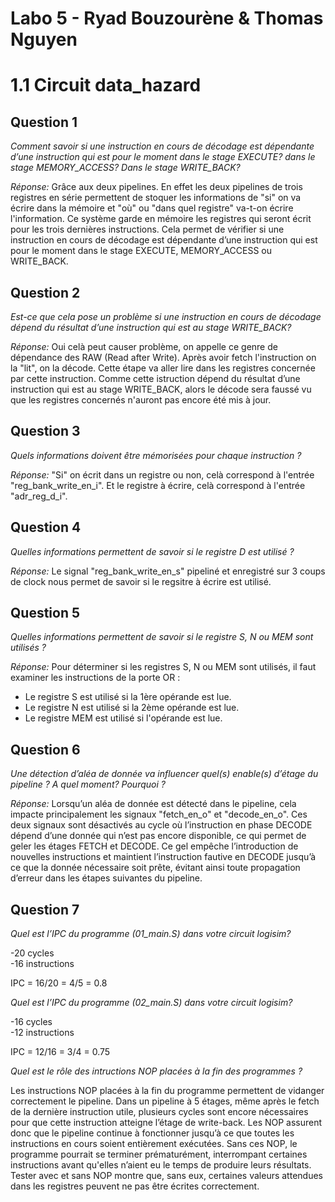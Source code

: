 
# Labo 5 - Ryad Bouzourène & Thomas Nguyen

# 1.1 Circuit data_hazard

## Question 1

*Comment savoir si une instruction en cours de décodage est dépendante d’une instruction qui
est pour le moment dans le stage EXECUTE? dans le stage MEMORY_ACCESS? Dans le stage
WRITE_BACK?*

*Réponse:* Grâce aux deux pipelines. En effet les deux pipelines de trois registres en série permettent de stoquer les informations de "si" on va écrire dans la mémoire et "où" ou "dans quel registre" va-t-on écrire l'information. Ce système garde en mémoire les registres qui seront écrit pour les trois dernières instructions. Cela permet de vérifier si une instruction en cours de décodage est dépendante d’une instruction qui est pour le moment dans le stage EXECUTE, MEMORY_ACCESS ou WRITE_BACK. 

## Question 2 

*Est-ce que cela pose un problème si une instruction en cours de décodage dépend du résultat
d’une instruction qui est au stage WRITE_BACK?*

*Réponse:* Oui celà peut causer problème, on appelle ce genre de dépendance des RAW (Read after Write). Après avoir fetch l'instruction on la "lit", on la décode. Cette étape va aller lire dans les registres concernée par cette instruction. Comme cette istruction dépend du résultat d’une instruction qui est au stage WRITE_BACK, alors le décode sera faussé vu que les registres concernés n'auront pas encore été mis à jour.

## Question 3 

*Quels informations doivent être mémorisées pour chaque instruction ?* 

*Réponse:* "Si" on écrit dans un registre ou non, celà correspond à l'entrée "reg_bank_write_en_i". Et le registre à écrire, celà correspond à l'entrée "adr_reg_d_i".

## Question 4 

*Quelles informations permettent de savoir si le registre D est utilisé ?*

*Réponse:* Le signal "reg_bank_write_en_s" pipeliné et enregistré sur 3 coups de clock nous permet de savoir si le regsitre à écrire est utilisé.


## Question 5 

*Quelles informations permettent de savoir si le registre S, N ou MEM sont utilisés ?*

*Réponse:* Pour déterminer si les registres S, N ou MEM sont utilisés, il faut examiner les instructions de la porte OR :

- Le registre S est utilisé si la 1ère opérande est lue.
- Le registre N est utilisé si la 2ème opérande est lue.
- Le registre MEM est utilisé si l'opérande est lue.

## Question 6

*Une détection d’aléa de donnée va influencer quel(s) enable(s) d’étage du pipeline ? A quel
moment? Pourquoi ?*

*Réponse:* Lorsqu’un aléa de donnée est détecté dans le pipeline, cela impacte principalement les signaux "fetch_en_o" et "decode_en_o". Ces deux signaux sont désactivés au cycle où l’instruction en phase DECODE dépend d’une donnée qui n’est pas encore disponible, ce qui permet de geler les étages FETCH et DECODE. Ce gel empêche l’introduction de nouvelles instructions et maintient l’instruction fautive en DECODE jusqu’à ce que la donnée nécessaire soit prête, évitant ainsi toute propagation d’erreur dans les étapes suivantes du pipeline.

## Question 7

*Quel est l’IPC du programme (01_main.S) dans votre circuit logisim?*

-20 cycles   
-16 instructions  

IPC = 16/20 = 4/5 = 0.8

*Quel est l’IPC du programme (02_main.S) dans votre circuit logisim?*

-16 cycles  
-12 instructions   

IPC = 12/16 = 3/4 = 0.75

*Quel est le rôle des intructions NOP placées à la fin des programmes ?*

Les instructions NOP placées à la fin du programme permettent de vidanger correctement le pipeline. Dans un pipeline à 5 étages, même après le fetch de la dernière instruction utile, plusieurs cycles sont encore nécessaires pour que cette instruction atteigne l’étage de write-back. Les NOP assurent donc que le pipeline continue à fonctionner jusqu’à ce que toutes les instructions en cours soient entièrement exécutées. Sans ces NOP, le programme pourrait se terminer prématurément, interrompant certaines instructions avant qu'elles n’aient eu le temps de produire leurs résultats. Tester avec et sans NOP montre que, sans eux, certaines valeurs attendues dans les registres peuvent ne pas être écrites correctement.



